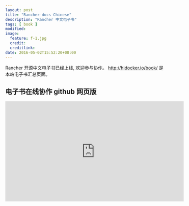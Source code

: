 ```yaml
---
layout: post
title: "Rancher-docs-Chinese"
description: "Rancher 中文电子书"
tags: [ book ]
modified: 
image:
  feature: f-1.jpg
  credit: 
  creditlink: 
date: 2016-05-02T15:52:20+00:00
---
```

Rancher 开源中文电子书已经上线, 欢迎参与协作。
http://hidocker.io/book/ 是本站电子书汇总页面。

## 电子书在线协作 github 网页版

<iframe width="560" height="315" src="http://player.youku.com/embed/XMTU1NDk4Mzc2OA==" frameborder="0"> </iframe>



